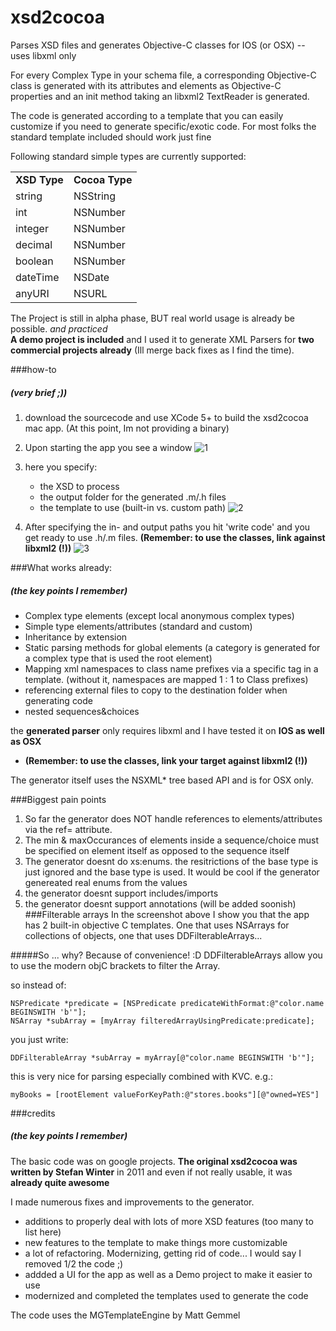 xsd2cocoa
=========

Parses XSD files and generates Objective-C classes for IOS (or OSX) -- uses libxml only

For every Complex Type in your schema file, a corresponding Objective-C class is generated with its attributes and elements as Objective-C properties and an init method taking an libxml2 TextReader is generated.

The code is generated according to a template that you can easily customize if you need to generate specific/exotic code. For most folks the standard template included should work just fine

Following standard simple types are currently supported:

<table>
<tr><td><b>XSD Type</b></td><td><b>Cocoa Type</b></td></tr>
<tr><td>string</td><td>NSString</td></tr>
<tr><td>int</td><td>NSNumber</td></tr>
<tr><td>integer</td><td>NSNumber</td></tr>
<tr><td>decimal</td><td>NSNumber</td></tr>
<tr><td>boolean</td><td>NSNumber</td></tr>
<tr><td>dateTime</td><td>NSDate</td></tr>
<tr><td>anyURI</td><td>NSURL</td></tr>
</table>

The Project is still in alpha phase, BUT real world usage is already be possible. *and practiced* <br/>
**A demo project is included** and I used it to generate XML Parsers for **two commercial projects already** (Ill merge back fixes as I find the time).

###how-to
##### (very brief ;))
1. download the sourcecode and use XCode 5+ to build the xsd2cocoa mac app. (At this point, Im not providing a binary)
2. Upon starting the app you see a window 
![1](https://raw.github.com/Daij-Djan/xsd2cocoa/master/README-files/1.png)

3. here you specify:
	- the XSD to process
	- the output folder for the generated .m/.h files
	- the template to use (built-in vs. custom path)
![2](https://raw.github.com/Daij-Djan/xsd2cocoa/master/README-files/2.png)

3. After specifying the in- and output paths you hit 'write code' and you get ready to use .h/.m files. **(Remember: to use the classes, link against libxml2 (!))**
![3](https://raw.github.com/Daij-Djan/xsd2cocoa/master/README-files/3.png)

###What works already:
##### (the key points I remember)

- Complex type elements (except local anonymous complex types)
- Simple type elements/attributes (standard and custom)
- Inheritance by extension
- Static parsing methods for global elements (a category is generated for a complex type that is used the root element)
- Mapping xml namespaces to class name prefixes via a specific tag in a template. (without it, namespaces are mapped 1 : 1 to Class prefixes)
- referencing external files to copy to the destination folder when generating code
- nested sequences&choices

the **generated parser** only requires libxml and I have tested it on **IOS as well as OSX**
- **(Remember: to use the classes, link your target against libxml2 (!))**

The generator itself uses the NSXML* tree based API and is for OSX only.

###Biggest pain points
1. So far the generator does NOT handle references to elements/attributes via the ref= attribute.
2. The min & maxOccurances of elements inside a sequence/choice must be specified on element itself as opposed to the sequence itself
3. The generator doesnt do xs:enums. the resitrictions of the base type is just ignored and the base type is used. It would be cool if the generator genereated real enums from the values
4. the generator doesnt support includes/imports
5. the generator doesnt support annotations (will be added soonish)
###Filterable arrays
In the screenshot above I show you that the app has 2 built-in objective C templates. One that uses NSArrays for collections of objects, one that uses DDFilterableArrays...

#####So ... why? Because of convenience! :D
DDFilterableArrays allow you to use the modern objC brackets to filter the Array.

so instead of:

	NSPredicate *predicate = [NSPredicate predicateWithFormat:@"color.name BEGINSWITH 'b'"];
	NSArray *subArray = [myArray filteredArrayUsingPredicate:predicate];

you just write:

	DDFilterableArray *subArray = myArray[@"color.name BEGINSWITH 'b'"];
	
this is very nice for parsing especially combined with KVC. e.g.:

	myBooks = [rootElement valueForKeyPath:@"stores.books"][@"owned=YES"]

###credits
##### (the key points I remember)
The basic code was on google projects. **The original xsd2cocoa was written by Stefan Winter** in 2011 and even if not really usable, it was **already quite awesome**

I made numerous fixes and improvements to the generator.
- additions to properly deal with lots of more XSD features (too many to list here)
- new features to the template to make things more customizable
- a lot of refactoring. Modernizing, getting rid of code... I would say I removed 1/2 the code ;)
- addded a UI for the app as well as a Demo project to make it easier to use
- modernized and completed the templates used to generate the code

The code uses the MGTemplateEngine by Matt Gemmel
